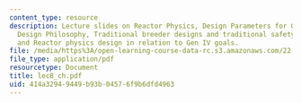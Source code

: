 ```yaml
---
content_type: resource
description: Lecture slides on Reactor Physics, Design Parameters for GFRs, Background,
  Design Philosophy, Traditional breeder designs and traditional safety concerns,
  and Reactor physics design in relation to Gen IV goals.
file: /media/https%3A/open-learning-course-data-rc.s3.amazonaws.com/22-39-integration-of-reactor-design-operations-and-safety-fall-2006/414a32949449b93b04576f9b6dfd4963_lec8_ch.pdf
file_type: application/pdf
resourcetype: Document
title: lec8_ch.pdf
uid: 414a3294-9449-b93b-0457-6f9b6dfd4963
---
```

